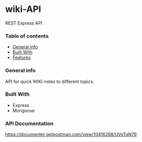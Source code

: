 # wiki-API

REST Express API 

### Table of contents
* [General info](#general-info)
* [Built With](#build-with)
* [Features](#features)

### General info
API for quick WIKI notes to different topics.

### Built With
- Express
- Mongoose 

### API Documentation
https://documenter.getpostman.com/view/10416288/UVsTqN79
